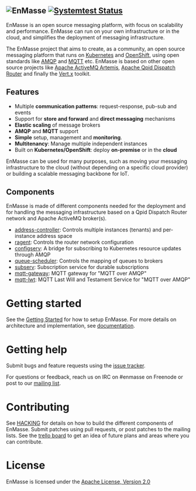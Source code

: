 ![EnMasse](https://raw.githubusercontent.com/EnMasseProject/enmasse/master/documentation/logo/enmasse_logo.svg)
[![Systemtest Status](https://travis-ci.org/EnMasseProject/systemtests.svg?branch=master)](https://travis-ci.org/EnMasseProject/systemtests)
--- 

EnMasse is an open source messaging platform, with focus on scalability and performance. EnMasse can run on your own infrastructure or in the cloud, and simplifies the deployment of messaging infrastructure.

The EnMasse project that aims to create, as a community, an open source messaging platform that runs on [Kubernetes](https://kubernetes.io/) and [OpenShift](http://openshift.org/), using open standards like [AMQP](http://amqp.org/) and [MQTT](http://mqtt.org/) etc. EnMasse is based on other open source projects like [Apache ActiveMQ Artemis](https://activemq.apache.org/artemis/), [Apache Qpid Dispatch Router](https://qpid.apache.org/components/dispatch-router/index.html) and finally the [Vert.x](http://vertx.io/) toolkit.

## Features

* Multiple <b>communication patterns</b>: request-response, pub-sub and events
* Support for <b>store and forward</b> and <b>direct messaging</b> mechanisms
* <b>Elastic scaling</b> of message brokers
* <b>AMQP</b> and <b>MQTT</b> support
* <b>Simple</b> setup, management and <b>monitoring</b>.
* <b>Multitenancy</b>: Manage multiple independent instances
* Built on <b>Kubernetes/OpenShift</b>: deploy <b>on-premise</b> or in the <b>cloud</b>

EnMasse can be used for many purposes, such as moving your messaging infrastructure to the cloud (without depending on a specific cloud provider) or building a scalable messaging backbone for IoT.

## Components

EnMasse is made of different components needed for the deployment and for handling the messaging infrastructure based on a Qpid Dispatch Router network and Apache ActiveMQ broker(s).

* [address-controller](https://github.com/EnMasseProject/admin#address-controller): Controls multiple instances (tenants) and per-instance address space
* [ragent](https://github.com/EnMasseProject/ragent): Controls the router network configuration
* [configserv](https://github.com/EnMasseProject/admin#configuration-server): A bridge for subscribing to Kubernetes resource updates through AMQP
* [queue-scheduler](https://github.com/EnMasseProject/admin#queue-scheduler): Controls the mapping of queues to brokers
* [subserv](https://github.com/EnMasseProject/subserv): Subscription service for durable subscriptions
* [mqtt-gateway](https://github.com/EnMasseProject/mqtt-gateway): MQTT gateway for "MQTT over AMQP"
* [mqtt-lwt](https://github.com/EnMasseProject/mqtt-lwt): MQTT Last Will and Testament Service for "MQTT over AMQP"

# Getting started

See the [Getting Started](documentation/getting-started/README.md) for how to setup EnMasse. For
more details on architecture and implementation, see [documentation](documentation/README.md).

# Getting help

Submit bugs and feature requests using the [issue tracker](https://github.com/EnMasseProject/enmasse/issues).

For questions or feedback, reach us on IRC on #enmasse on Freenode or post to our [mailing list](https://www.redhat.com/mailman/listinfo/enmasse).

# Contributing

See [HACKING](HACKING.md) for details on how to build the different components of EnMasse. Submit patches using pull requests, or post patches to the mailing lists. See the [trello board](https://trello.com/enmasseproject) to get an idea of future plans and areas where you can contribute.

# License

EnMasse is licensed under the [Apache License, Version 2.0](LICENSE)

